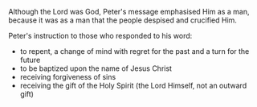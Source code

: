 Although the Lord was God, Peter's message emphasised Him as a man, because it was as a man
that the people despised and crucified Him.

Peter's instruction to those who responded to his word:
- to repent, a change of mind with regret for the past and a turn for the future
- to be baptized upon the name of Jesus Christ
- receiving forgiveness of sins
- receiving the gift of the Holy Spirit (the Lord Himself, not an outward gift)
